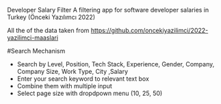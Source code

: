 Developer Salary Filter
A filtering app for software developer salaries in Turkey (Önceki Yazılımcı 2022)

All the of the data taken from https://github.com/oncekiyazilimci/2022-yazilimci-maaslari

#Search Mechanism
- Search by Level, Position, Tech Stack, Experience, Gender, Company, Company Size, Work Type, City ,Salary
- Enter your search keyword to relevant text box
- Combine them with multiple input
- Select page size with dropdpown menu (10, 25, 50)



